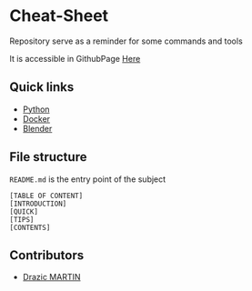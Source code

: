 # Cheat-Sheet
Repository serve as a reminder for some commands and tools

It is accessible in GithubPage [Here](https://drazicmartin.github.io/cheat-sheet/)

## Quick links
 - [Python](python/snippet.md)
 - [Docker](docker/README.md)
 - [Blender](blender/README.md)

## File structure
`README.md` is the entry point of the subject
```
[TABLE OF CONTENT]
[INTRODUCTION]
[QUICK]
[TIPS]
[CONTENTS]
```

## Contributors
  - [Drazic MARTIN](https://github.com/drazicmartin)
